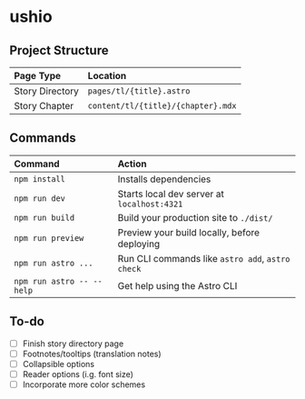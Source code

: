 # ushio

## Project Structure

| Page Type       | Location                           |
| :-------------- | :--------------------------------- |
| Story Directory | `pages/tl/{title}.astro`           |
| Story Chapter   | `content/tl/{title}/{chapter}.mdx` |

## Commands

| Command                   | Action                                           |
| :------------------------ | :----------------------------------------------- |
| `npm install`             | Installs dependencies                            |
| `npm run dev`             | Starts local dev server at `localhost:4321`      |
| `npm run build`           | Build your production site to `./dist/`          |
| `npm run preview`         | Preview your build locally, before deploying     |
| `npm run astro ...`       | Run CLI commands like `astro add`, `astro check` |
| `npm run astro -- --help` | Get help using the Astro CLI                     |

## To-do

-   [ ] Finish story directory page
-   [ ] Footnotes/tooltips (translation notes)
-   [ ] Collapsible options
-   [ ] Reader options (i.g. font size)
-   [ ] Incorporate more color schemes
